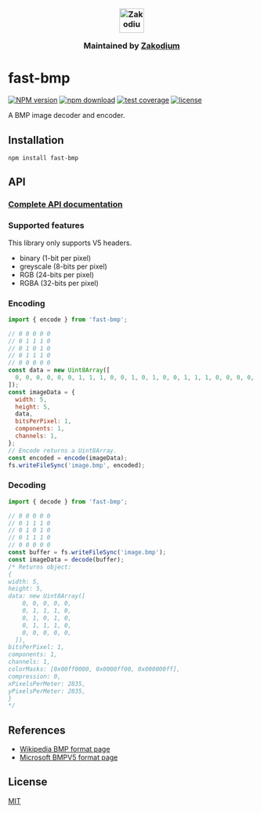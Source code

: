 <h3 align="center">
  <a href="https://www.zakodium.com">
    <img src="https://www.zakodium.com/brand/zakodium-logo-white.svg" width="50" alt="Zakodium logo" />
  </a>
  <p>
    Maintained by <a href="https://www.zakodium.com">Zakodium</a>
  </p>
</h3>

# fast-bmp

[![NPM version](https://img.shields.io/npm/v/fast-bmp.svg)](https://www.npmjs.com/package/fast-bmp)
[![npm download](https://img.shields.io/npm/dm/fast-bmp.svg)](https://www.npmjs.com/package/fast-bmp)
[![test coverage](https://img.shields.io/codecov/c/github/image-js/fast-bmp.svg)](https://codecov.io/gh/image-js/fast-bmp)
[![license](https://img.shields.io/npm/l/fast-bmp.svg)](https://github.com/image-js/fast-bmp/blob/main/LICENSE)

A BMP image decoder and encoder.

## Installation

```console
npm install fast-bmp
```

## API

### [Complete API documentation](https://image-js.github.io/fast-bmp/)

### Supported features

This library only supports V5 headers.

- binary (1-bit per pixel)
- greyscale (8-bits per pixel)
- RGB (24-bits per pixel)
- RGBA (32-bits per pixel)

### Encoding

```js
import { encode } from 'fast-bmp';

// 0 0 0 0 0
// 0 1 1 1 0
// 0 1 0 1 0
// 0 1 1 1 0
// 0 0 0 0 0
const data = new Uint8Array([
  0, 0, 0, 0, 0, 0, 1, 1, 1, 0, 0, 1, 0, 1, 0, 0, 1, 1, 1, 0, 0, 0, 0, 0, 0,
]);
const imageData = {
  width: 5,
  height: 5,
  data,
  bitsPerPixel: 1,
  components: 1,
  channels: 1,
};
// Encode returns a Uint8Array.
const encoded = encode(imageData);
fs.writeFileSync('image.bmp', encoded);
```

### Decoding

```ts
import { decode } from 'fast-bmp';

// 0 0 0 0 0
// 0 1 1 1 0
// 0 1 0 1 0
// 0 1 1 1 0
// 0 0 0 0 0
const buffer = fs.writeFileSync('image.bmp');
const imageData = decode(buffer);
/* Returns object:
{
width: 5,
height: 5,
data: new Uint8Array([
    0, 0, 0, 0, 0, 
    0, 1, 1, 1, 0, 
    0, 1, 0, 1, 0, 
    0, 1, 1, 1, 0, 
    0, 0, 0, 0, 0,
  ]),
bitsPerPixel: 1,
components: 1,
channels: 1,
colorMasks: [0x00ff0000, 0x0000ff00, 0x000000ff],
compression: 0,
xPixelsPerMeter: 2835,
yPixelsPerMeter: 2835,
}
*/
```

## References

- [Wikipedia BMP format page](https://en.wikipedia.org/wiki/BMP_file_format)
- [Microsoft BMPV5 format page](https://learn.microsoft.com/en-us/windows/win32/api/wingdi/ns-wingdi-bitmapv5header)

## License

[MIT](./LICENSE)
